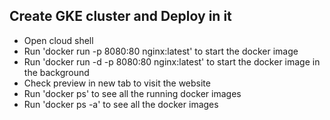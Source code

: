 ## Create GKE cluster and Deploy in it
- Open cloud shell
- Run 'docker run -p 8080:80 nginx:latest' to start the docker image
- Run 'docker run -d -p 8080:80 nginx:latest' to start the docker image in the background
- Check preview in new tab to visit the website
- Run 'docker ps' to see all the running docker images
- Run 'docker ps -a' to see all the docker images
